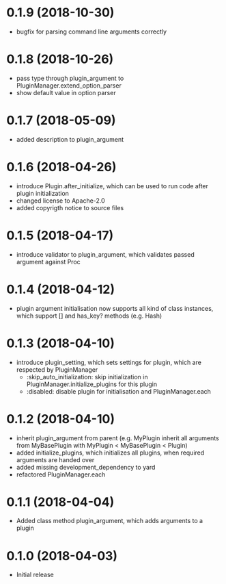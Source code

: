 0.1.9 (2018-10-30)
==================

- bugfix for parsing command line arguments correctly

0.1.8 (2018-10-26)
==================

- pass type through plugin\_argument to PluginManager.extend\_option\_parser
- show default value in option parser

0.1.7 (2018-05-09)
==================

- added description to plugin\_argument

0.1.6 (2018-04-26)
==================

- introduce Plugin.after\_initialize, which can be used to run code after
  plugin initialization
- changed license to Apache-2.0
- added copyrigth notice to source files

0.1.5 (2018-04-17)
==================

- introduce validator to plugin\_argument, which validates passed argument
  against Proc

0.1.4 (2018-04-12)
==================

- plugin argument initialisation now supports all kind of class instances,
  which support [] and has\_key? methods (e.g. Hash)

0.1.3 (2018-04-10)
==================

- introduce plugin\_setting, which sets settings for plugin, which are
  respected by PluginManager
  - :skip\_auto\_initialization: skip initialization in
    PluginManager.initialize\_plugins for this plugin
  - :disabled: disable plugin for initialisation and PluginManager.each

0.1.2 (2018-04-10)
==================

- inherit plugin\_argument from parent (e.g. MyPlugin inherit all arguments
  from MyBasePlugin with MyPlugin < MyBasePlugin < Plugin)
- added initialize\_plugins, which initializes all plugins, when required
  arguments are handed over
- added missing development\_dependency to yard
- refactored PluginManager.each

0.1.1 (2018-04-04)
==================

- Added class method plugin\_argument, which adds arguments to a plugin

0.1.0 (2018-04-03)
==================

- Initial release
